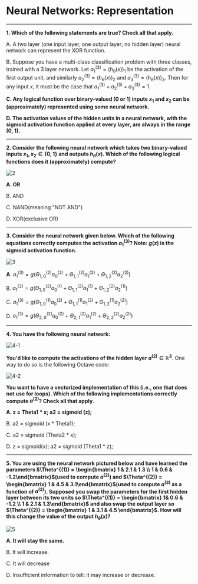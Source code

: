 # Neural Networks: Representation

----

**1. Which of the following statements are true? Check all that apply.**

A. A two layer (one input layer, one output layer; no hidden layer) neural network can represent the XOR function.

B. Suppose you have a multi-class classification problem with three classes, trained with a 3 layer network. Let $a^{(3)}_1 = (h_{\theta}(x))_1$ be the activation of the first output unit, and similarly $a^{(3)}_2 = (h_{\theta}(x))_2$ and $a^{(3)}_3 = (h_{\theta}(x))_3$. Then for any input $x$, it must be the case that $a^{(3)}_1 + a^{(3)}_2 + a^{(3)}_3 = 1$.

**C. Any logical function over binary-valued (0 or 1) inputs $x_1$ and $x_2$ can be (approximately) represented using some neural network.**

**D. The activation values of the hidden units in a neural network, with the sigmoid activation function applied at every layer, are always in the range (0, 1).**

----

**2. Consider the following neural network which takes two binary-valued inputs $x_1, x_2 \in \{0, 1\}$ and outputs $h_{\theta}{(x)}$. Which of the following logical functions does it (approximately) compute?**

![2](https://d18ky98rnyall9.cloudfront.net/i6ah-L5yEeShsSIACwKbzw_Screen-Shot-2015-02-27-at-3.18.19-AM.png?Expires=1533859200&Signature=G0JqePKVGZQi-RgHRy~qvcmCLmAvcDKl9SB~P8cHsrw1Am3H-ftRHTC79BQxTVqgARIrwzgaax-YgpWOrpNNKKGP5kbmP9Ai7KeJph7Z71V~uQfaGxHMSKiZ9rw~HTC0K7TNDaTEgdIUXzXZNSHk0sk2bGYFXJr4seLnhw2ryc4_&Key-Pair-Id=APKAJLTNE6QMUY6HBC5A)

**A. OR**

B. AND

C. NAND(meaning "NOT AND")

D. XOR(exclusive OR)

----

**3. Consider the neural network given below. Which of the following equations correctly computes the activation $a^{(3)}_1$? Note: $g(z)$ is the sigmoid activation function.**

![3](https://d18ky98rnyall9.cloudfront.net/z6orvr5zEeSGOCIAC3iXdw_Screen-Shot-2015-02-27-at-3.28.08-AM.png?Expires=1533859200&Signature=Yroo8R52YHtHX4v0UXWl5Hm5SXn6xPwmvEwKO3p4oTqWv7h4RKSw~8m0nA7z5Exi2inFZUYccEAAXfHmyEVUFQ6NxCRDXmZfTB-0BIHP4lyIcG29S7mE9yv68q7QC-CSES5kh5NDuYn3YzsbNJF9-ncxrN4yqnuFKMc9tkd5k44_&Key-Pair-Id=APKAJLTNE6QMUY6HBC5A)

**A**. $a^{(3)}_1 = g(\Theta^{(2)}_{1,0}a^{(2)}_0 + \Theta^{(2)}_{1,1}a^{(2)}_1 + \Theta^{(2)}_{1,2}a^{(2)}_2)$

B. $a^{(3)}_1 = g(\Theta^{(2)}_{1,0}a^{(1)}_0 + \Theta^{(2)}_{1,1}a^{(1)}_1 + \Theta^{(2)}_{1,2}a^{(1)}_2)$

C. $a^{(3)}_1 = g(\Theta^{(1)}_{1,0}a^{(2)}_0 + \Theta^{(1)}_{1,1}a^{(2)}_1 + \Theta^{(1)}_{1,2}a^{(2)}_2)$

D. $a^{(3)}_1 = g(\Theta^{(2)}_{2,0}a^{(2)}_0 + \Theta^{(2)}_{2,1}a^{(2)}_1 + \Theta^{(2)}_{2,2}a^{(2)}_2)$

----

**4. You have the following neural network:**

![4-1](https://d18ky98rnyall9.cloudfront.net/UHMdWb51EeSVRiIAC2sM-Q_Screen-Shot-2015-02-27-at-3.32.25-AM.png?Expires=1533859200&Signature=YnLR7vGa~Dl6XQ78WWFGNQyyNGQHWefvdWAA7w9RRVhLJmyA0p4FkUibyEW097DT36bbzSJGCnAe8msa-n9axYNn5crpt5hHxSrAYOtkZc5ZEq6o2j7wGzRao9iNriwh0exqIKdBLKUWlHhznCdJ~8VxfrYOxu5SyTrBlv~~YN4_&Key-Pair-Id=APKAJLTNE6QMUY6HBC5A)

**You'd like to compute the activations of the hidden layer $a^{(2)} \in \mathbb R^3$**. One way to do so is the following Octave code:

![4-2](https://d18ky98rnyall9.cloudfront.net/X3PAer51EeSVRiIAC2sM-Q_Screen-Shot-2015-02-27-at-3.32.38-AM.png?Expires=1533859200&Signature=lYpMFHmQblryYlV3vnIj-jfTlfoSC~ULagXJklTO4aKAZtpaQZEw7sJsXAgOpn~O21b~3gjp~0Zpsw-fDsmv0AxvzJhb0HaQ-JaG~P-S2AhCrra6WpefgLvLrC2GrnHcC9B50t0vlvfWRflzFQG~NokwWPKdPr1o8g0wNWjtmzU_&Key-Pair-Id=APKAJLTNE6QMUY6HBC5A)

**You want to have a vectorized implementation of this (i.e., one that does not use for loops). Which of the following implementations correctly compute $a^{(2)}$? Check all that apply.**

**A. z = Theta1 * x; a2 = sigmoid (z);**

B. a2 = sigmoid (x * Theta1);

C. a2 = sigmoid (Theta2 * x);

D. z = sigmoid(x); a2 = sigmoid (Theta1 * z);

----

**5. You are using the neural network pictured below and have learned the parameters $\Theta^{(1)} = \begin{bmatrix} 1 & 2.1 & 1.3 \\ 1 & 0.6 & -1.2\end{bmatrix}$(used to compute $a^{(2)}$) and $\Theta^{(2)} = \begin{bmatrix} 1 & 4.5 & 3.1\end{bmatrix}$(used to compute $a^{(3)}$ as a function of $a^{(2)}$). Supposed you swap the parameters for the first hidden layer between its two units so $\Theta^{(1)} = \begin{bmatrix} 1& 0.6 & -1.2 \\ 1 & 2.1 & 1.3\end{bmatrix}$ and also swap the output layer so $\Theta^{(2)} = \begin{bmatrix} 1 & 3.1 & 4.5 \end{bmatrix}$. How will this change the value of the output $h_{\theta}(x)$?**

![5](https://d18ky98rnyall9.cloudfront.net/DnZ0rb52EeSVRiIAC2sM-Q_Screen-Shot-2015-02-27-at-3.42.00-AM.png?Expires=1533859200&Signature=h2dwDcM1LaaKuGWET7186BVprnDWvBFyHF094Ci7c6nYo4YY~Ru~lu0cIoF76M82UWG6rL7AX2hUmEXkXH9lq46dYd9FOhzbbQdLYElV8BGSGZc3PC0YEVDBSyzJw3hyoYzqJV~Io2~F8ANNlqtsd9j6q3eNEmkIffmJmEfAFqE_&Key-Pair-Id=APKAJLTNE6QMUY6HBC5A)

**A. It will stay the same.**

B. It will increase.

C. It will decrease

D. Insufficient information to tell: it may increase or decrease.
